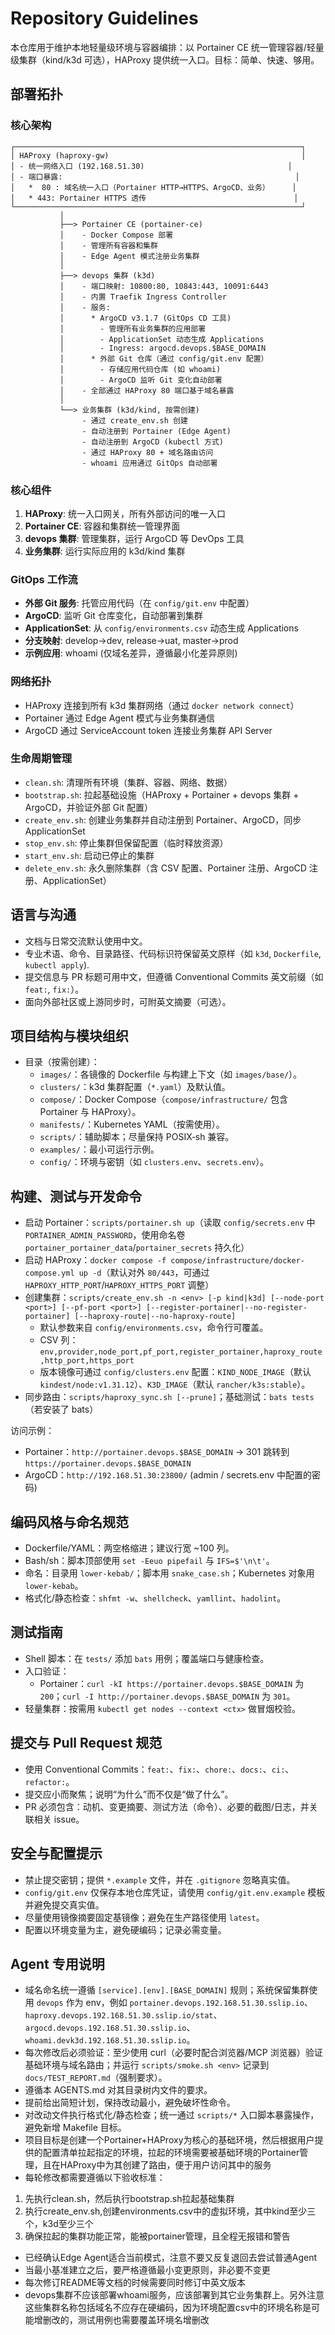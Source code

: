 # Repository Guidelines

本仓库用于维护本地轻量级环境与容器编排：以 Portainer CE 统一管理容器/轻量级集群（kind/k3d 可选），HAProxy 提供统一入口。目标：简单、快速、够用。

## 部署拓扑

### 核心架构
```
┌────────────────────────────────────────────────────────────────┐
│ HAProxy (haproxy-gw)                                           │
│ - 统一网络入口 (192.168.51.30)                                │
│ - 端口暴露:                                                    │
│   *  80 : 域名统一入口（Portainer HTTP→HTTPS、ArgoCD、业务）     │
│   * 443: Portainer HTTPS 透传                                 │
└────────────────────────────────────────────────────────────────┘
           │
           ├──> Portainer CE (portainer-ce)
           │    - Docker Compose 部署
           │    - 管理所有容器和集群
           │    - Edge Agent 模式注册业务集群
           │
           ├──> devops 集群 (k3d)
           │    - 端口映射: 10800:80, 10843:443, 10091:6443
           │    - 内置 Traefik Ingress Controller
           │    - 服务:
           │      * ArgoCD v3.1.7 (GitOps CD 工具)
           │        - 管理所有业务集群的应用部署
           │        - ApplicationSet 动态生成 Applications
           │        - Ingress: argocd.devops.$BASE_DOMAIN
           │      * 外部 Git 仓库（通过 config/git.env 配置）
           │        - 存储应用代码仓库 (如 whoami)
           │        - ArgoCD 监听 Git 变化自动部署
           │    - 全部通过 HAProxy 80 端口基于域名暴露
           │
           └──> 业务集群 (k3d/kind, 按需创建)
                - 通过 create_env.sh 创建
                - 自动注册到 Portainer (Edge Agent)
                - 自动注册到 ArgoCD (kubectl 方式)
                - 通过 HAProxy 80 + 域名路由访问
                - whoami 应用通过 GitOps 自动部署
```

### 核心组件
1. **HAProxy**: 统一入口网关，所有外部访问的唯一入口
2. **Portainer CE**: 容器和集群统一管理界面
3. **devops 集群**: 管理集群，运行 ArgoCD 等 DevOps 工具
4. **业务集群**: 运行实际应用的 k3d/kind 集群

### GitOps 工作流
- **外部 Git 服务**: 托管应用代码（在 `config/git.env` 中配置）
- **ArgoCD**: 监听 Git 仓库变化，自动部署到集群
- **ApplicationSet**: 从 `config/environments.csv` 动态生成 Applications
- **分支映射**: develop→dev, release→uat, master→prod
- **示例应用**: whoami (仅域名差异，遵循最小化差异原则)

### 网络拓扑
- HAProxy 连接到所有 k3d 集群网络（通过 `docker network connect`）
- Portainer 通过 Edge Agent 模式与业务集群通信
- ArgoCD 通过 ServiceAccount token 连接业务集群 API Server

### 生命周期管理
- `clean.sh`: 清理所有环境（集群、容器、网络、数据）
- `bootstrap.sh`: 拉起基础设施（HAProxy + Portainer + devops 集群 + ArgoCD，并验证外部 Git 配置）
- `create_env.sh`: 创建业务集群并自动注册到 Portainer、ArgoCD，同步 ApplicationSet
- `stop_env.sh`: 停止集群但保留配置（临时释放资源）
- `start_env.sh`: 启动已停止的集群
- `delete_env.sh`: 永久删除集群（含 CSV 配置、Portainer 注册、ArgoCD 注册、ApplicationSet）

## 语言与沟通
- 文档与日常交流默认使用中文。
- 专业术语、命令、目录路径、代码标识符保留英文原样（如 `k3d`, `Dockerfile`, `kubectl apply`).
- 提交信息与 PR 标题可用中文，但遵循 Conventional Commits 英文前缀（如 `feat:`, `fix:`）。
- 面向外部社区或上游同步时，可附英文摘要（可选）。

## 项目结构与模块组织
- 目录（按需创建）：
  - `images/`：各镜像的 Dockerfile 与构建上下文（如 `images/base/`）。
  - `clusters/`：k3d 集群配置（`*.yaml`）及默认值。
  - `compose/`：Docker Compose（`compose/infrastructure/` 包含 Portainer 与 HAProxy）。
  - `manifests/`：Kubernetes YAML（按需使用）。
  - `scripts/`：辅助脚本；尽量保持 POSIX‑sh 兼容。
  - `examples/`：最小可运行示例。
  - `config/`：环境与密钥（如 `clusters.env`、`secrets.env`）。

## 构建、测试与开发命令
- 启动 Portainer：`scripts/portainer.sh up`（读取 `config/secrets.env` 中 `PORTAINER_ADMIN_PASSWORD`，使用命名卷 `portainer_portainer_data`/`portainer_secrets` 持久化）
- 启动 HAProxy：`docker compose -f compose/infrastructure/docker-compose.yml up -d`（默认对外 `80/443`，可通过 `HAPROXY_HTTP_PORT`/`HAPROXY_HTTPS_PORT` 调整）
- 创建集群：`scripts/create_env.sh -n <env> [-p kind|k3d] [--node-port <port>] [--pf-port <port>] [--register-portainer|--no-register-portainer] [--haproxy-route|--no-haproxy-route]`
  - 默认参数来自 `config/environments.csv`，命令行可覆盖。
  - CSV 列：`env,provider,node_port,pf_port,register_portainer,haproxy_route,http_port,https_port`
  - 版本镜像可通过 `config/clusters.env` 配置：`KIND_NODE_IMAGE`（默认 `kindest/node:v1.31.12`）、`K3D_IMAGE`（默认 `rancher/k3s:stable`）。
- 同步路由：`scripts/haproxy_sync.sh [--prune]`；基础测试：`bats tests`（若安装了 bats）

访问示例：
- Portainer：`http://portainer.devops.$BASE_DOMAIN` → 301 跳转到 `https://portainer.devops.$BASE_DOMAIN`
- ArgoCD：`http://192.168.51.30:23800/` (admin / secrets.env 中配置的密码)

## 编码风格与命名规范
- Dockerfile/YAML：两空格缩进；建议行宽 ~100 列。
- Bash/sh：脚本顶部使用 `set -Eeuo pipefail` 与 `IFS=$'\n\t'`。
- 命名：目录用 `lower-kebab/`；脚本用 `snake_case.sh`；Kubernetes 对象用 `lower-kebab`。
- 格式化/静态检查：`shfmt -w`、`shellcheck`、`yamllint`、`hadolint`。

## 测试指南
- Shell 脚本：在 `tests/` 添加 `bats` 用例；覆盖端口与健康检查。
- 入口验证：
  - Portainer：`curl -kI https://portainer.devops.$BASE_DOMAIN` 为 `200`；`curl -I http://portainer.devops.$BASE_DOMAIN` 为 `301`。
- 轻量集群：按需用 `kubectl get nodes --context <ctx>` 做冒烟校验。

## 提交与 Pull Request 规范
- 使用 Conventional Commits：`feat:`、`fix:`、`chore:`、`docs:`、`ci:`、`refactor:`。
- 提交应小而聚焦；说明“为什么”而不仅是“做了什么”。
- PR 必须包含：动机、变更摘要、测试方法（命令）、必要的截图/日志，并关联相关 issue。

## 安全与配置提示
- 禁止提交密钥；提供 `*.example` 文件，并在 `.gitignore` 忽略真实值。
- `config/git.env` 仅保存本地仓库凭证，请使用 `config/git.env.example` 模板并避免提交真实值。
- 尽量使用镜像摘要固定基镜像；避免在生产路径使用 `latest`。
- 配置以环境变量为主，避免硬编码；记录必需变量。

## Agent 专用说明
- 域名命名统一遵循 `[service].[env].[BASE_DOMAIN]` 规则；系统保留集群使用 `devops` 作为 env，例如 `portainer.devops.192.168.51.30.sslip.io`、`haproxy.devops.192.168.51.30.sslip.io/stat`、`argocd.devops.192.168.51.30.sslip.io`、`whoami.devk3d.192.168.51.30.sslip.io`。
- 每次修改后必须验证：至少使用 curl（必要时配合浏览器/MCP 浏览器）验证基础环境与域名路由；并运行 `scripts/smoke.sh <env>` 记录到 `docs/TEST_REPORT.md`（强制要求）。
- 遵循本 AGENTS.md 对其目录树内文件的要求。
- 提前给出简短计划，保持改动最小，避免破坏性命令。
- 对改动文件执行格式化/静态检查；统一通过 `scripts/*` 入口脚本暴露操作，避免新增 Makefile 目标。
- 项目目标是创建一个Portainer+HAProxy为核心的基础环境，然后根据用户提供的配置清单拉起指定的环境，拉起的环境需要被基础环境的Portainer管理，且在HAProxy中为其创建了路由，便于用户访问其中的服务
- 每轮修改都需要遵循以下验收标准：
1. 先执行clean.sh，然后执行bootstrap.sh拉起基础集群
2. 执行create_env.sh,创建environments.csv中的虚拟环境，其中kind至少三个，k3d至少三个
3. 确保拉起的集群功能正常，能被portainer管理，且全程无报错和警告
- 已经确认Edge Agent适合当前模式，注意不要又反复退回去尝试普通Agent
- 当最小基准建立之后，要严格遵循最小变更原则，非必要不变更
- 每次修订README等文档的时候需要同时修订中英文版本
- devops集群不应该部署whoami服务，应该部署到其它业务集群上。另外注意这些集群名称包括域名不应存在硬编码，因为环境配置csv中的环境名称是可能增删改的，测试用例也需要覆盖环境名增删改
